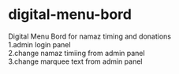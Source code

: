 # digital-menu-bord
Digital Menu Bord for namaz timing and donations
<br>
1.admin login panel
<br>
2.change namaz timiing from admin panel
<br>
3.change marquee text from admin panel


